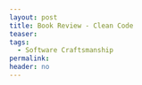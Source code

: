 ```yaml
---
layout: post
title: Book Review - Clean Code
teaser:
tags:
  - Software Craftsmanship
permalink:
header: no
---
```


